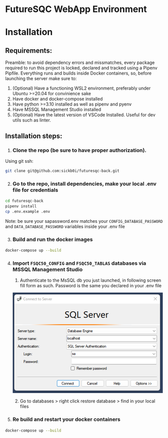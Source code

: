 # FutureSQC WebApp Environment

# Installation

## Requirements:
Preamble: to avoid dependency errors and missmatches, every package required to run this project
is locked, declared and tracked using a Pipenv Pipfile. Everything runs and builds inside Docker containers,
so, before launching the server make sure to:

1. (Optional) Have a functioning WSL2 environment, preferably under Ubuntu >=20.04 for convinience sake
2. Have docker and docker-compose installed
3. Have python >=3.10 installed as well as pipenv and pyenv
4. Have MSSQL Management Studio installed
5. (Optional) Have the latest version of VSCode Installed. Useful for dev utils such as linter.

## Installation steps:
1. ### Clone the repo (be sure to have proper authorization).
Using git ssh:

```bash
git clone git@github.com:sickb0i/futuresqc-back.git
```

2. ### Go to the repo, install dependencies, make your local .env file for credentials
```bash 
cd futuresqc-back
pipenv install
cp .env.example .env
```
Note: be sure your sapassword.env matches your `CONFIG_DATABASE_PASSWORD` and `DATA_DATABASE_PASSWORD` variables inside your .env file

3. ### Build and run the docker images
```bash
docker-compose up --build
```

4. ### Import `FSQC50_CONFIG` and `FSQC50_TABLAS` databases via MSSQL Management Studio

    1. Authenticate to the MsSQL db you just launched, in following screen fill form as such. Password is the same you declared in your .env file

    ![screenshot](mssql-auth-screenshot.png)

    2. Go to databases > right click restore database > find in your local files

5. ### Re build and restart your docker containers
```bash
docker-compose up --build
```